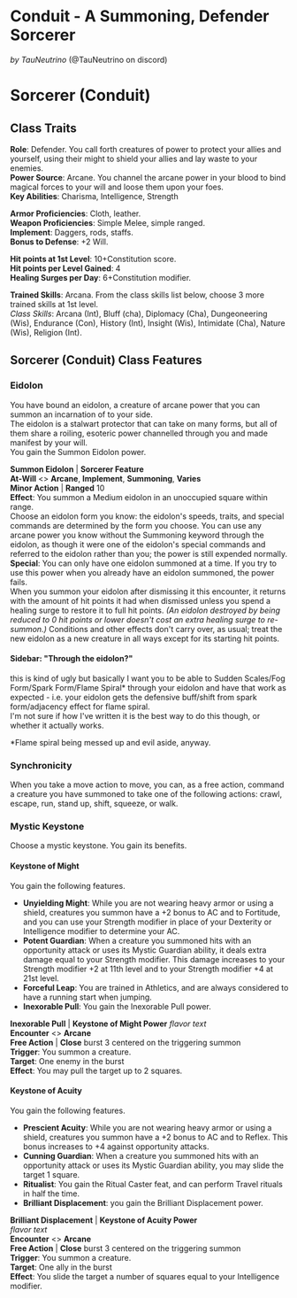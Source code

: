 # Conduit - A Summoning, Defender Sorcerer

_by TauNeutrino_ (@TauNeutrino on discord)

# Sorcerer (Conduit)

## Class Traits

**Role**: Defender. You call forth creatures of power to protect your allies and yourself,
using their might to shield your allies and lay waste to your enemies.  
**Power Source**: Arcane. You channel the arcane power in your blood to bind magical forces to your will and loose them upon your foes.  
**Key Abilities**: Charisma, Intelligence, Strength

**Armor Proficiencies**: Cloth, leather.  
**Weapon Proficiencies**: Simple Melee, simple ranged.  
**Implement**: Daggers, rods, staffs.  
**Bonus to Defense**: +2 Will.

**Hit points at 1st Level**: 10+Constitution score.  
**Hit points per Level Gained**: 4  
**Healing Surges per Day**: 6+Constitution modifier.

**Trained Skills**: Arcana. From the class skills list below, choose 3 more trained skills at 1st level.  
_Class Skills_: Arcana (Int), Bluff (cha), Diplomacy (Cha), Dungeoneering (Wis), Endurance (Con), History (Int), Insight (Wis), Intimidate (Cha), Nature (Wis), Religion (Int).

## Sorcerer (Conduit) Class Features

### Eidolon

You have bound an eidolon, a creature of arcane power that you can summon an incarnation of to your side.  
The eidolon is a stalwart protector that can take on many forms, but all of them share a roiling,
esoteric power channelled through you and made manifest by your will.  
You gain the Summon Eidolon power.

**Summon Eidolon** | **Sorcerer Feature**  
**At-Will** <> **Arcane**, **Implement**, **Summoning**, **Varies**  
**Minor Action** | **Ranged** 10  
**Effect**: You summon a Medium eidolon in an unoccupied square within range.  
Choose an eidolon form you know: the eidolon's speeds, traits, and special commands are determined by the form you choose.
You can use any arcane power you know without the Summoning keyword through the eidolon,
as though it were one of the eidolon's special commands and referred to the eidolon rather than you;
the power is still expended normally.  
**Special**: You can only have one eidolon summoned at a time. If you try to use this power when you already have an eidolon summoned, the power fails.  
When you summon your eidolon after dismissing it this encounter, it returns with the amount of hit points it had when dismissed unless you spend a healing surge to restore it to full hit points.
_(An eidolon destroyed by being reduced to 0 hit points or lower doesn't cost an extra healing surge to re-summon.)_
Conditions and other effects don't carry over, as usual; treat the new eidolon as a new creature in all ways except for its starting hit points.

#### Sidebar: "Through the eidolon?"

this is kind of ugly but basically I want you to be able to
Sudden Scales/Fog Form/Spark Form/Flame Spiral\*
through your eidolon and have that work as expected -
i.e. your eidolon gets the defensive buff/shift from spark form/adjacency effect for flame spiral.  
I'm not sure if how I've written it is the best way to do this though, or whether it actually works.

\*Flame spiral being messed up and evil aside, anyway.

### Synchronicity

When you take a move action to move, you can, as a free action, command a creature you have summoned to take one of the following actions:
crawl, escape, run, stand up, shift, squeeze, or walk.

### Mystic Keystone

Choose a mystic keystone. You gain its benefits.

#### Keystone of Might

You gain the following features.

- **Unyielding Might**: While you are not wearing heavy armor or using a shield, creatures you summon have a +2 bonus to AC and to Fortitude, and you can use your Strength modifier in place of your Dexterity or Intelligence modifier to determine your AC.
- **Potent Guardian**: When a creature you summoned hits with an opportunity attack or uses its Mystic Guardian ability, it deals extra damage equal to your Strength modifier.
  This damage increases to your Strength modifier +2 at 11th level and to your Strength modifier +4 at 21st level.
- **Forceful Leap**: You are trained in Athletics, and are always considered to have a running start when jumping.
- **Inexorable Pull**: You gain the Inexorable Pull power.

**Inexorable Pull** | **Keystone of Might Power**
_flavor text_  
**Encounter** <> **Arcane**  
**Free Action** | **Close** burst 3 centered on the triggering summon  
**Trigger**: You summon a creature.  
**Target**: One enemy in the burst  
**Effect**: You may pull the target up to 2 squares.

#### Keystone of Acuity

You gain the following features.

- **Prescient Acuity**: While you are not wearing heavy armor or using a shield, creatures you summon have a +2 bonus to AC and to Reflex.
  This bonus increases to +4 against opportunity attacks.
- **Cunning Guardian**: When a creature you summoned hits with an opportunity attack or uses its Mystic Guardian ability, you may slide the target 1 square.
- **Ritualist**: You gain the Ritual Caster feat, and can perform Travel rituals in half the time.
- **Brilliant Displacement**: you gain the Brilliant Displacement power.

**Brilliant Displacement** | **Keystone of Acuity Power**  
_flavor text_  
**Encounter** <> **Arcane**  
**Free Action** | **Close** burst 3 centered on the triggering summon  
**Trigger**: You summon a creature.  
**Target**: One ally in the burst  
**Effect**: You slide the target a number of squares equal to your Intelligence modifier.
